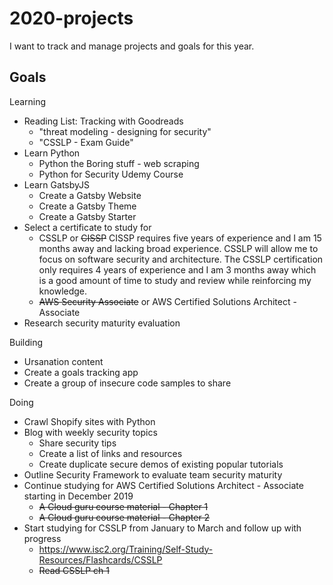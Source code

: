 # 2020-projects 
I want to track and manage projects and goals for this year. 

## Goals

Learning
- Reading List: Tracking with Goodreads
  - "threat modeling - designing for security"
  - "CSSLP - Exam Guide"
- Learn Python
  - Python the Boring stuff - web scraping
  - Python for Security Udemy Course
- Learn GatsbyJS
  - Create a Gatsby Website
  - Create a Gatsby Theme
  - Create a Gatsby Starter
- Select a certificate to study for
    - CSSLP or ~~CISSP~~
      CISSP requires five years of experience and I am 15 months away and lacking broad experience. CSSLP will allow me to focus on           software security and architecture. The CSSLP certification only requires 4 years of experience and I am 3 months away which is a 
      good amount of time to study and review while reinforcing my knowledge. 
    - ~~AWS Security Associate~~ or AWS Certified Solutions Architect - Associate
- Research security maturity evaluation
  
Building
- Ursanation content
- Create a goals tracking app
- Create a group of insecure code samples to share

Doing
- Crawl Shopify sites with Python
- Blog with weekly security topics
  - Share security tips
  - Create a list of links and resources
  - Create duplicate secure demos of existing popular tutorials 
- Outline Security Framework to evaluate team security maturity
- Continue studying for AWS Certified Solutions Architect - Associate starting in December 2019
  - ~~A Cloud guru course material - Chapter 1~~
  - ~~A Cloud guru course material - Chapter 2~~
- Start studying for CSSLP from January to March and follow up with progress
  - https://www.isc2.org/Training/Self-Study-Resources/Flashcards/CSSLP
  - ~~Read CSSLP ch 1~~
